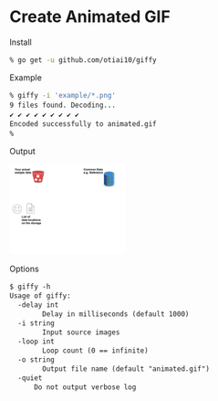 # Create Animated GIF

Install

```sh
% go get -u github.com/otiai10/giffy
```

Example

```sh
% giffy -i 'example/*.png'
9 files found. Decoding...
✔ ✔ ✔ ✔ ✔ ✔ ✔ ✔ ✔
Encoded successfully to animated.gif
%
```

Output

<img src="https://raw.githubusercontent.com/otiai10/giffy/master/example/animated.gif" width="40%" />

Options

```
$ giffy -h
Usage of giffy:
  -delay int
    	Delay in milliseconds (default 1000)
  -i string
    	Input source images
  -loop int
    	Loop count (0 == infinite)
  -o string
    	Output file name (default "animated.gif")
  -quiet
      Do not output verbose log
```
